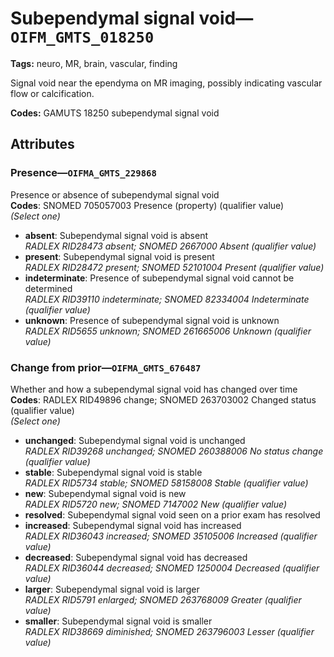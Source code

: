 # Subependymal signal void—`OIFM_GMTS_018250`

**Tags:** neuro, MR, brain, vascular, finding

Signal void near the ependyma on MR imaging, possibly indicating vascular flow or calcification.

**Codes:** GAMUTS 18250 subependymal signal void

## Attributes

### Presence—`OIFMA_GMTS_229868`

Presence or absence of subependymal signal void  
**Codes**: SNOMED 705057003 Presence (property) (qualifier value)  
*(Select one)*

- **absent**: Subependymal signal void is absent  
_RADLEX RID28473 absent; SNOMED 2667000 Absent (qualifier value)_
- **present**: Subependymal signal void is present  
_RADLEX RID28472 present; SNOMED 52101004 Present (qualifier value)_
- **indeterminate**: Presence of subependymal signal void cannot be determined  
_RADLEX RID39110 indeterminate; SNOMED 82334004 Indeterminate (qualifier value)_
- **unknown**: Presence of subependymal signal void is unknown  
_RADLEX RID5655 unknown; SNOMED 261665006 Unknown (qualifier value)_

### Change from prior—`OIFMA_GMTS_676487`

Whether and how a subependymal signal void has changed over time  
**Codes**: RADLEX RID49896 change; SNOMED 263703002 Changed status (qualifier value)  
*(Select one)*

- **unchanged**: Subependymal signal void is unchanged  
_RADLEX RID39268 unchanged; SNOMED 260388006 No status change (qualifier value)_
- **stable**: Subependymal signal void is stable  
_RADLEX RID5734 stable; SNOMED 58158008 Stable (qualifier value)_
- **new**: Subependymal signal void is new  
_RADLEX RID5720 new; SNOMED 7147002 New (qualifier value)_
- **resolved**: Subependymal signal void seen on a prior exam has resolved  
- **increased**: Subependymal signal void has increased  
_RADLEX RID36043 increased; SNOMED 35105006 Increased (qualifier value)_
- **decreased**: Subependymal signal void has decreased  
_RADLEX RID36044 decreased; SNOMED 1250004 Decreased (qualifier value)_
- **larger**: Subependymal signal void is larger  
_RADLEX RID5791 enlarged; SNOMED 263768009 Greater (qualifier value)_
- **smaller**: Subependymal signal void is smaller  
_RADLEX RID38669 diminished; SNOMED 263796003 Lesser (qualifier value)_